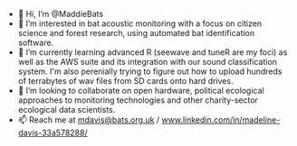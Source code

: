 - 👋 Hi, I’m @MaddieBats
- 👀 I’m interested in bat acoustic monitoring with a focus on citizen science and forest research, using automated bat identification software.
- 🌱 I’m currently learning advanced R (seewave and tuneR are my foci) as well as the AWS suite and its integration with our sound classification system. I'm also perenially trying to figure out how to upload hundreds of terrabytes of wav files from SD cards onto hard drives.
- 💞️ I’m looking to collaborate on open hardware, political ecological approaches to monitoring technologies and other charity-sector ecological data scientists.
- 📫 Reach me at mdavis@bats.org.uk / www.linkedin.com/in/madeline-davis-33a578288/

<!---
MaddieBats/MaddieBats is a ✨ special ✨ repository because its `README.md` (this file) appears on your GitHub profile.
You can click the Preview link to take a look at your changes.
--->
